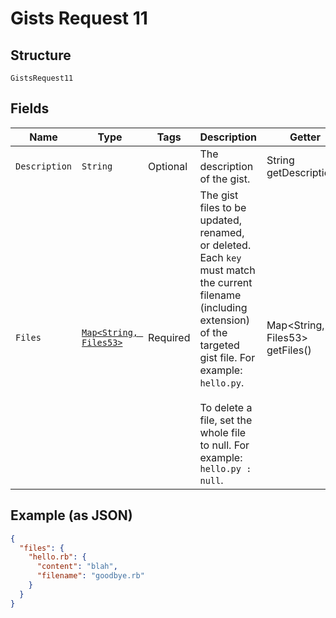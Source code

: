 
# Gists Request 11

## Structure

`GistsRequest11`

## Fields

| Name | Type | Tags | Description | Getter | Setter |
|  --- | --- | --- | --- | --- | --- |
| `Description` | `String` | Optional | The description of the gist. | String getDescription() | setDescription(String description) |
| `Files` | [`Map<String, Files53>`]($m/GistsRequest11Files) | Required | The gist files to be updated, renamed, or deleted. Each `key` must match the current filename<br>(including extension) of the targeted gist file. For example: `hello.py`.<br><br>To delete a file, set the whole file to null. For example: `hello.py : null`. | Map<String, Files53> getFiles() | setFiles(Map<String, Files53> files) |

## Example (as JSON)

```json
{
  "files": {
    "hello.rb": {
      "content": "blah",
      "filename": "goodbye.rb"
    }
  }
}
```

